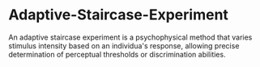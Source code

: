 # Adaptive-Staircase-Experiment
An adaptive staircase experiment is a psychophysical method that varies stimulus intensity based on an individua's response, allowing precise determination of perceptual thresholds or discrimination abilities.

